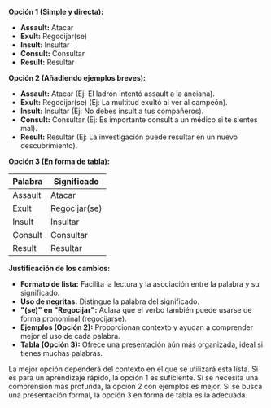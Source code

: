 

**Opción 1 (Simple y directa):**

*   **Assault:** Atacar
*   **Exult:** Regocijar(se)
*   **Insult:** Insultar
*   **Consult:** Consultar
*   **Result:** Resultar

**Opción 2 (Añadiendo ejemplos breves):**

*   **Assault:** Atacar (Ej: El ladrón intentó assault a la anciana).
*   **Exult:** Regocijar(se) (Ej: La multitud exultó al ver al campeón).
*   **Insult:** Insultar (Ej: No debes insult a tus compañeros).
*   **Consult:** Consultar (Ej: Es importante consult a un médico si te sientes mal).
*   **Result:** Resultar (Ej: La investigación puede resultar en un nuevo descubrimiento).

**Opción 3 (En forma de tabla):**

| Palabra     | Significado |
| ----------- | ----------- |
| Assault     | Atacar      |
| Exult       | Regocijar(se) |
| Insult      | Insultar    |
| Consult     | Consultar   |
| Result      | Resultar    |

**Justificación de los cambios:**

*   **Formato de lista:** Facilita la lectura y la asociación entre la palabra y su significado.
*   **Uso de negritas:**  Distingue la palabra del significado.
*   **"(se)" en "Regocijar":** Aclara que el verbo también puede usarse de forma pronominal (regocijarse).
*   **Ejemplos (Opción 2):** Proporcionan contexto y ayudan a comprender mejor el uso de cada palabra.
*   **Tabla (Opción 3):**  Ofrece una presentación aún más organizada, ideal si tienes muchas palabras.

La mejor opción dependerá del contexto en el que se utilizará esta lista.  Si es para un aprendizaje rápido, la opción 1 es suficiente. Si se necesita una comprensión más profunda, la opción 2 con ejemplos es mejor. Si se busca una presentación formal, la opción 3 en forma de tabla es la adecuada.
